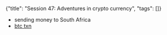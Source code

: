 {"title": "Session 47: Adventures in crypto currency", "tags": []}


* sending money to South Africa
* [btc txn](https://www.blockchain.com/btc/tx/df7132108b55008bc0b234739c5f35ff6e519c9a3b523576b6d9ba070cba8729)

